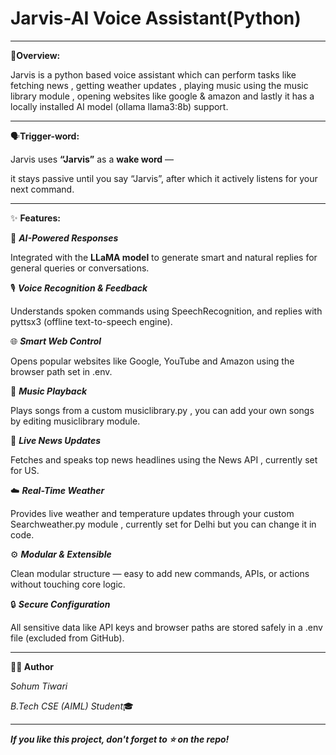 # Jarvis-AI Voice Assistant(Python)
---

🧩**Overview:**

Jarvis is a python based voice assistant which can perform tasks like fetching news , getting weather updates , playing music using the music library module , opening websites like google & amazon and lastly it has a locally installed AI model (ollama llama3:8b) support.

---

🗣️**Trigger-word:**

Jarvis uses **“Jarvis”** as a **wake word** —  

it stays passive until you say “Jarvis”, after which it actively listens for your next command.

---

✨ **Features:**

🧠 _**AI-Powered Responses**_

Integrated with the **LLaMA model** to generate smart and natural replies for general queries or conversations.

🎙️ _**Voice Recognition & Feedback**_

Understands spoken commands using SpeechRecognition, and replies with pyttsx3 (offline text-to-speech engine).

🌐 _**Smart Web Control**_

Opens popular websites like Google, YouTube and Amazon using the browser path set in .env.

🎵 _**Music Playback**_

Plays songs from a custom musiclibrary.py , you can add your own songs by editing musiclibrary module.

📰 _**Live News Updates**_

Fetches and speaks top news headlines using the News API , currently set for US.

☁️ _**Real-Time Weather**_

Provides live weather and temperature updates through your custom Searchweather.py module , currently set for Delhi but you can change it in code.

⚙️ _**Modular & Extensible**_

Clean modular structure — easy to add new commands, APIs, or actions without touching core logic.

🔒 _**Secure Configuration**_

All sensitive data like API keys and browser paths are stored safely in a .env file (excluded from GitHub).

---

**👨‍💻 Author**

_Sohum Tiwari_

 _B.Tech CSE (AIML) Student_🎓 

---

_**If you like this project, don't forget to ⭐ on the repo!**_


